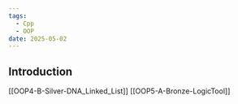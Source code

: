 ```yaml
---
tags:
  - Cpp
  - OOP
date: 2025-05-02
---
```

## Introduction 
[[OOP4-B-Silver-DNA_Linked_List]]
[[OOP5-A-Bronze-LogicTool]]
